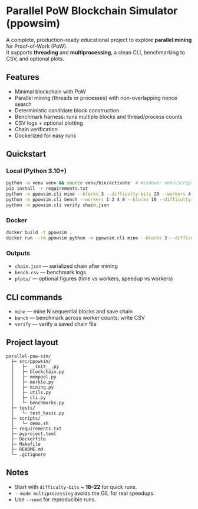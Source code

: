 
# Parallel PoW Blockchain Simulator (ppowsim)

A complete, production-ready educational project to explore **parallel mining** for Proof-of-Work (PoW).  
It supports **threading** and **multiprocessing**, a clean CLI, benchmarking to CSV, and optional plots.

## Features
- Minimal blockchain with PoW
- Parallel mining (threads or processes) with non-overlapping nonce search
- Deterministic candidate block construction
- Benchmark harness: runs multiple blocks and thread/process counts
- CSV logs + optional plotting
- Chain verification
- Dockerized for easy runs

## Quickstart

### Local (Python 3.10+)
```bash
python -m venv venv && source venv/bin/activate  # Windows: venv\Scripts\activate
pip install -r requirements.txt
python -m ppowsim.cli mine --blocks 3 --difficulty-bits 20 --workers 4 --mode threading
python -m ppowsim.cli bench --workers 1 2 4 8 --blocks 10 --difficulty-bits 20 --mode multiprocessing --out bench.csv
python -m ppowsim.cli verify chain.json
```

### Docker
```bash
docker build -t ppowsim .
docker run --rm ppowsim python -m ppowsim.cli mine --blocks 3 --difficulty-bits 20 --workers 4 --mode multiprocessing
```

### Outputs
- `chain.json` — serialized chain after mining
- `bench.csv` — benchmark logs
- `plots/` — optional figures (time vs workers, speedup vs workers)

## CLI commands
- `mine` — mine N sequential blocks and save chain
- `bench` — benchmark across worker counts; write CSV
- `verify` — verify a saved chain file

## Project layout
```
parallel-pow-sim/
  ├─ src/ppowsim/
  │   ├─ __init__.py
  │   ├─ blockchain.py
  │   ├─ mempool.py
  │   ├─ merkle.py
  │   ├─ mining.py
  │   ├─ utils.py
  │   ├─ cli.py
  │   └─ benchmarks.py
  ├─ tests/
  │   └─ test_basic.py
  ├─ scripts/
  │   └─ demo.sh
  ├─ requirements.txt
  ├─ pyproject.toml
  ├─ Dockerfile
  ├─ Makefile
  ├─ README.md
  └─ .gitignore
```

## Notes
- Start with `difficulty-bits` ~ **18–22** for quick runs.
- `--mode multiprocessing` avoids the GIL for real speedups.
- Use `--seed` for reproducible runs.
